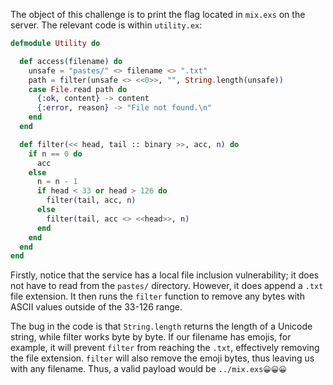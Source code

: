The object of this challenge is to print the flag located in `mix.exs` on the server. The relevant code is within `utility.ex`:

```elixir
defmodule Utility do

  def access(filename) do
    unsafe = "pastes/" <> filename <> ".txt"
    path = filter(unsafe <> <<0>>, "", String.length(unsafe))
    case File.read path do
      {:ok, content} -> content
      {:error, reason} -> "File not found.\n"
    end
  end

  def filter(<< head, tail :: binary >>, acc, n) do
    if n == 0 do 
      acc
    else
      n = n - 1
      if head < 33 or head > 126 do
        filter(tail, acc, n)
      else
        filter(tail, acc <> <<head>>, n)
      end
    end
  end
end
```

Firstly, notice that the service has a local file inclusion vulnerability; it does not have to read from the `pastes/` directory. However, it does append a `.txt` file extension. It then runs the `filter` function to remove any bytes with ASCII values outside of the 33-126 range.

The bug in the code is that `String.length` returns the length of a Unicode string, while filter works byte by byte. If our filename has emojis, for example, it will prevent `filter` from reaching the `.txt`, effectively removing the file extension. `filter` will also remove the emoji bytes, thus leaving us with any filename. Thus, a valid payload would be `../mix.exs😀😀😀`